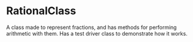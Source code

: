 # RationalClass
A class made to represent fractions, and has methods for performing arithmetic with them. Has a test driver class to demonstrate how it works.
